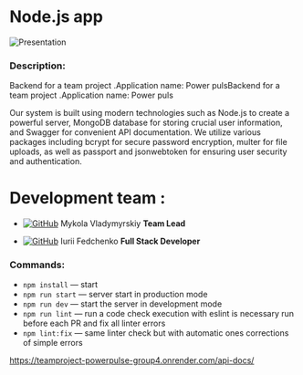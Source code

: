 # Node.js app

![Presentation](./assets/main.jpg)

### Description:

Backend for a team project .Application name: Power pulsBackend for a team project .Application name: Power puls

Our system is built using modern technologies such as Node.js to create a powerful server, MongoDB database for storing crucial user information, and Swagger for convenient API documentation. We utilize various packages including bcrypt for secure password encryption, multer for file uploads, as well as passport and jsonwebtoken for ensuring user security and authentication.

# Development team :

- [![GitHub](https://img.shields.io/badge/GitHub-100000?style=for-the-badge&logo=github&logoColor=white)](https://github.com/Mykokola)
  Mykola Vladymyrskiy **Team Lead**

- [![GitHub](https://img.shields.io/badge/GitHub-100000?style=for-the-badge&logo=github&logoColor=white)](https://github.com/ifedchenko)
  Iurii Fedchenko **Full Stack Developer**

### Commands:

- `npm install` &mdash; start
- `npm run start` &mdash; server start in production mode
- `npm run dev` &mdash; start the server in development mode
- `npm run lint` &mdash; run a code check execution with eslint is necessary run
  before each PR and fix all linter errors
- `npm lint:fix` &mdash; same linter check but with automatic ones corrections
  of simple errors

https://teamproject-powerpulse-group4.onrender.com/api-docs/
